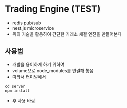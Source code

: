 # Trading Engine (TEST)

- redis pub/sub
- nest.js microservice
- 위의 기술을 활용하여 간단한 거래소 체결 엔진을 만들어본다

## 사용법

- 개발을 용이하게 하기 위하여
- volume으로 node_modules를 연결해 놓음
- 따라서 터미널에서

```
cd server
npm install
```

- 후 사용 바람
